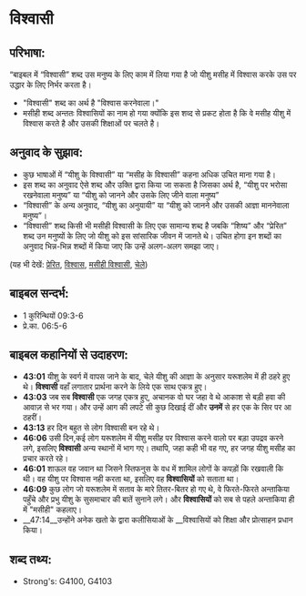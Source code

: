 # विश्वासी #

## परिभाषा: ##

“बाइबल में “विश्वासी” शब्द उस मनुष्य के लिए काम में लिया गया है जो यीशु मसीह में विश्वास करके उस पर उद्धार के लिए निर्भर करता है।

* "विश्वासी" शब्द का अर्थ है "विश्वास करनेवाला।"
* मसीही शब्द अन्ततः विश्वासियों का नाम हो गया क्योंकि इस शव्द से प्रकट होता है कि वे मसीह यीशु में विश्वास करते है और उसकी शिक्षाओं पर चलते है।

## अनुवाद के सुझाव: ##

* कुछ भाषाओं में “यीशु के विश्वासी” या “मसीह के विश्वासी” कहना अधिक उचित माना गया है।
* इस शब्द का अनुवाद ऐसे शब्द और उक्ति द्वारा किया जा सकता है जिसका अर्थ है, “यीशु पर भरोसा रखनेवाला मनुष्य” या “यीशु को जानने और उसके लिए जीने वाला मनुष्य”
* “विश्वासी” के अन्य अनुवाद, “यीशु का अनुयायी” या “यीशु को जानने और उसकी आज्ञा माननेवाला मनुष्य”।
* “विश्वासी” शब्द किसी भी मसीही विश्वासी के लिए एक सामान्य शब्द है जबकि “शिष्य” और “प्रेरित” शब्द उन मनुष्यों के लिए जो यीशु को इस सांसारिक जीवन में जानते थे। उचित होगा इन शब्दों का अनुवाद भिन्न-भिन्न शब्दों में किया जाए कि उन्हें अलग-अलग समझा जाए।

(यह भी देखें: [प्रेरित](../apostle.md), [विश्वास](../believe.md), [मसीही विश्वासी](../christian.md), [चेले](../disciple.md))

## बाइबल सन्दर्भ: ##

* 1 कुरिन्थियों 09:3-6
* प्रे.का. 06:5-6

## बाइबल कहानियों से उदाहरण: ##

* __43:01__ यीशु के स्वर्ग में वापस जाने के बाद, चेले यीशु की आज्ञा के अनुसार यरूशलेम में ही ठहरे हुए थे। __विश्वासी__ वहाँ लगातार प्रार्थना करने के लिये एक साथ एकत्र हुए।
* __43:03__ जब सब __विश्वासी__ एक जगह एकत्र हुए, अचानक वो घर जहा वे थे आकाश से बड़ी हवा की आवाज़ से भर गया। और उन्हें आग की लपटे सी कुछ दिखाई दीं और __उनमें__ से हर एक के सिर पर आ ठहरीं।
* __43:13__ हर दिन बहुत से लोग विश्वासी बन रहे थे।
* __46:06__ उसी दिन,कई लोग यरूशलेम में यीशु मसीह पर विश्वास करने वालो पर बड़ा उपद्रव करने लगे, इसलिए __विश्वासी__ अन्य स्थानों में भाग गए। तथापि, जहा कही भी वह गए, हर जगह यीशु मसीह का प्रचार करते रहे।
* __46:01__ शाऊल वह जवान था जिसने स्तिफनुस के वध में शामिल लोगों के कपड़ों कि रखवाली कि थी। वह यीशु पर विश्वास नही करता था, इसलिए वह __विश्वासियों__ को सताता था।
* __46:09__ कुछ लोग जो यरूशलेम में सताव के मारे तितर-बितर हो गए थे, वे फिरते-फिरते अन्ताकिया पहुँचे और प्रभु यीशु के सुसमाचार की बातें सुनाने लगे। और __विश्वासियों__ को सब से पहले अन्ताकिया ही में "मसीही" कहलाए।
* __47:14__उन्होंने अनेक खतो के द्वारा कलीसियाओं के __विश्वासियों को शिक्षा और प्रोत्साहन प्रधान किया।

## शब्द तथ्य: ##

* Strong's: G4100, G4103
